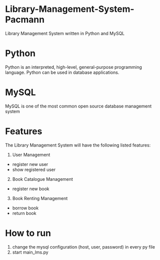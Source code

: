 # Library-Management-System-Pacmann
Library Management System written in Python and MySQL

# Python
Python is an interpreted, high-level, general-purpose programming language.
Python can be used in database applications.

# MySQL
MySQL is one of the most common open source database management system

# Features
The Library Management System will have the following listed features:
1. User Management
 - register new user
 - show registered user
2. Book Catalogue Management
 - register new book
3. Book Renting Management
 - borrow book
 - return book

# How to run
1. change the mysql configuration (host, user, password) in every py file
2. start main_lms.py
